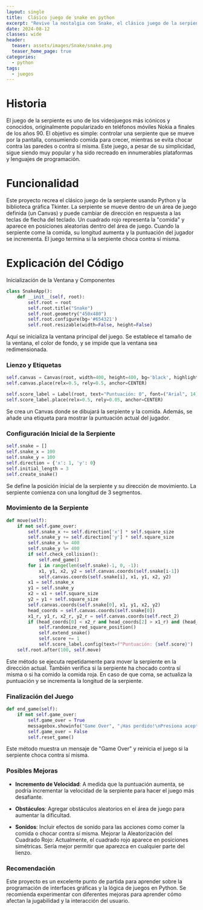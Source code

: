 ```yaml
---
layout: single
title:  Clásico juego de snake en python  
excerpt: "Revive la nostalgia con Snake, el clásico juego de la serpiente, ahora hecho en Python! 🐍📜 Disfruta de un código simple y adictivo que crece a medida que recoges alimentos. Ideal para aprender y jugar. 🚀🎮"
date: 2024-08-12
classes: wide
header:
  teaser: assets/images/Snake/snake.png
  teaser_home_page: true
categories:
  - python
tags:
  - juegos 
---
```

# Historia
El juego de la serpiente es uno de los videojuegos más icónicos y conocidos, originalmente popularizado en teléfonos móviles Nokia a finales de los años 90. El objetivo es simple: controlar una serpiente que se mueve por la pantalla, consumiendo comida para crecer, mientras se evita chocar contra las paredes o contra sí misma. Este juego, a pesar de su simplicidad, sigue siendo muy popular y ha sido recreado en innumerables plataformas y lenguajes de programación.

# Funcionalidad
Este proyecto recrea el clásico juego de la serpiente usando Python y la biblioteca gráfica Tkinter. La serpiente se mueve dentro de un área de juego definida (un Canvas) y puede cambiar de dirección en respuesta a las teclas de flecha del teclado. Un cuadrado rojo representa la "comida" y aparece en posiciones aleatorias dentro del área de juego. Cuando la serpiente come la comida, su longitud aumenta y la puntuación del jugador se incrementa. El juego termina si la serpiente choca contra sí misma.

# Explicación del Código
Inicialización de la Ventana y Componentes
```py
class SnakeApp():
    def __init__(self, root):
        self.root = root
        self.root.title("Snake")
        self.root.geometry("450x480")
        self.root.configure(bg='#654321')
        self.root.resizable(width=False, height=False)
```
Aquí se inicializa la ventana principal del juego. Se establece el tamaño de la ventana, el color de fondo, y se impide que la ventana sea redimensionada.

### Lienzo y Etiquetas
```py
self.canvas = Canvas(root, width=400, height=400, bg='black', highlightthickness=0)
self.canvas.place(relx=0.5, rely=0.5, anchor=CENTER)

self.score_label = Label(root, text="Puntuación: 0", font=("Arial", 14), bg='#654321', fg='white')
self.score_label.place(relx=0.5, rely=0.05, anchor=CENTER)
```
Se crea un Canvas donde se dibujará la serpiente y la comida. Además, se añade una etiqueta para mostrar la puntuación actual del jugador.

### Configuración Inicial de la Serpiente
```py
self.snake = []
self.snake_x = 100
self.snake_y = 100
self.direction = {'x': 1, 'y': 0}
self.initial_length = 3
self.create_snake()
```
Se define la posición inicial de la serpiente y su dirección de movimiento. La serpiente comienza con una longitud de 3 segmentos.

### Movimiento de la Serpiente
```py
def move(self):
    if not self.game_over:
        self.snake_x += self.direction['x'] * self.square_size 
        self.snake_y += self.direction['y'] * self.square_size
        self.snake_x %= 400
        self.snake_y %= 400
        if self.check_collision():
            self.end_game()
        for i in range(len(self.snake)-1, 0, -1):
            x1, y1, x2, y2 = self.canvas.coords(self.snake[i-1])
            self.canvas.coords(self.snake[i], x1, y1, x2, y2)
        x1 = self.snake_x
        y1 = self.snake_y
        x2 = x1 + self.square_size
        y2 = y1 + self.square_size
        self.canvas.coords(self.snake[0], x1, y1, x2, y2)
        head_coords = self.canvas.coords(self.snake[0])
        x1_r, y1_r, x2_r, y2_r = self.canvas.coords(self.rect_2)
        if (head_coords[0] < x2_r and head_coords[2] > x1_r) and (head_coords[1] < y2_r and head_coords[3] > y1_r):
            self.randomize_red_square_position()
            self.extend_snake()
            self.score += 1
            self.score_label.config(text=f"Puntuación: {self.score}")
    self.root.after(100, self.move)
```
Este método se ejecuta repetidamente para mover la serpiente en la dirección actual. También verifica si la serpiente ha chocado contra sí misma o si ha comido la comida roja. En caso de que coma, se actualiza la puntuación y se incrementa la longitud de la serpiente.

### Finalización del Juego
```py
def end_game(self):
    if not self.game_over:
        self.game_over = True
        messagebox.showinfo("Game Over", "¡Has perdido!\nPresiona aceptar")
        self.game_over = False
        self.reset_game()
```
Este método muestra un mensaje de "Game Over" y reinicia el juego si la serpiente choca contra sí misma.

### Posibles Mejoras
- **Incremento de Velocidad**: A medida que la puntuación aumenta, se podría incrementar la velocidad de la serpiente para hacer el juego más desafiante.

- **Obstáculos**: Agregar obstáculos aleatorios en el área de juego para aumentar la dificultad.

- **Sonidos**: Incluir efectos de sonido para las acciones como comer la comida o chocar contra sí misma.
Mejorar la Aleatorización del Cuadrado Rojo: Actualmente, el cuadrado rojo aparece en posiciones simétricas. Sería mejor permitir que aparezca en cualquier parte del lienzo.

### Recomendación
Este proyecto es un excelente punto de partida para aprender sobre la programación de interfaces gráficas y la lógica de juegos en Python. Se recomienda experimentar con diferentes mejoras para aprender cómo afectan la jugabilidad y la interacción del usuario.
